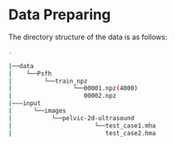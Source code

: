 # Data Preparing
The directory structure of the data is as follows:

```bash
.

|──data
|    └──Psfh
|         └──train_npz
|                 └──00001.npz(4000)
|                    00002.npz
|———input
|      └──images
|           └──pelvic-2d-ultrasound
|                       └──test_case1.mha
|                          test_case2.hma
```
